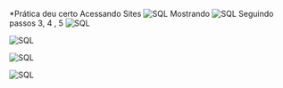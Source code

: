 *Prática deu certo
Acessando Sites
![SQL](https://github.com/ErnandesAJr/SegInfor/blob/master/Atividades/Atividade-SqlInjection/acessarSitesPasso1.PNG)
Mostrando
![SQL](https://github.com/ErnandesAJr/SegInfor/blob/master/Atividades/Atividade-SqlInjection/mostrarPassos2.PNG)
Seguindo passos 3, 4  , 5 
![SQL](https://github.com/ErnandesAJr/SegInfor/blob/master/Atividades/Atividade-SqlInjection/mostrarSitesPasso3.PNG)

![SQL](https://github.com/ErnandesAJr/SegInfor/blob/master/Atividades/Atividade-SqlInjection/passo4.PNG)

![SQL](https://github.com/ErnandesAJr/SegInfor/blob/master/Atividades/Atividade-SqlInjection/passo4.1.PNG)

![SQL](https://github.com/ErnandesAJr/SegInfor/blob/master/Atividades/Atividade-SqlInjection/passo5.PNG)
